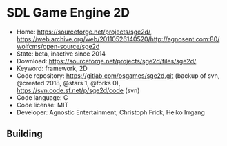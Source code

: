 # SDL Game Engine 2D

- Home: https://sourceforge.net/projects/sge2d/, https://web.archive.org/web/20110526140520/http://agnosent.com:80/wolfcms/open-source/sge2d
- State: beta, inactive since 2014
- Download: https://sourceforge.net/projects/sge2d/files/sge2d/
- Keyword: framework, 2D
- Code repository: https://gitlab.com/osgames/sge2d.git (backup of svn, @created 2018, @stars 1, @forks 0), https://svn.code.sf.net/p/sge2d/code (svn)
- Code language: C
- Code license: MIT
- Developer: Agnostic Entertainment, Christoph Frick, Heiko Irrgang

## Building
